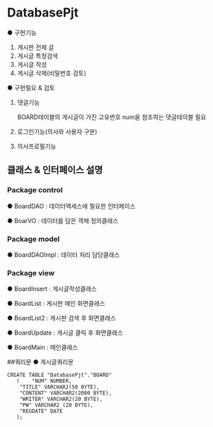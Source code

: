 # DatabasePjt
● 구현기능
  1. 게시판 전체 글
  2. 게시글 특정검색
  3. 게시글 작성
  4. 게시글 삭제(비밀번호 검토)
     
● 구현필요 & 검토
  1. 댓글기능
     
     BOARD테이블의 게시글이 가진 고유번호 num을 참조하는 댓글테이블 필요
  3. 로그인기능(의사와 사용자 구분)
  4. 의사프로필기능


## 클래스 & 인터페이스 설명
### Package control
● BoardDAO : 데이터액세스에 필요한 인터페이스

● BoarVO : 데이터를 담은 객체 정의클래스
### Package model
● BoardDAOImpl : 데이터 처리 담당클래스
### Package view
● BoardInsert : 게시글작성클래스

● BoardList : 게시판 메인 화면클래스

● BoardList2 : 게시판 검색 후 화면클래스

● BoardUpdate : 게시글 클릭 후 화면클래스

● BoardMain : 메인클래스

##쿼리문
● 게시글쿼리문
```
CREATE TABLE "DatabasePjt"."BOARD" 
   (	"NUM" NUMBER, 
	"TITLE" VARCHAR2(50 BYTE), 
	"CONTENT" VARCHAR2(2000 BYTE), 
	"WRITER" VARCHAR2(20 BYTE), 
    "PW" VARCHAR2 (20 BYTE),
	"REGDATE" DATE
   );


```
